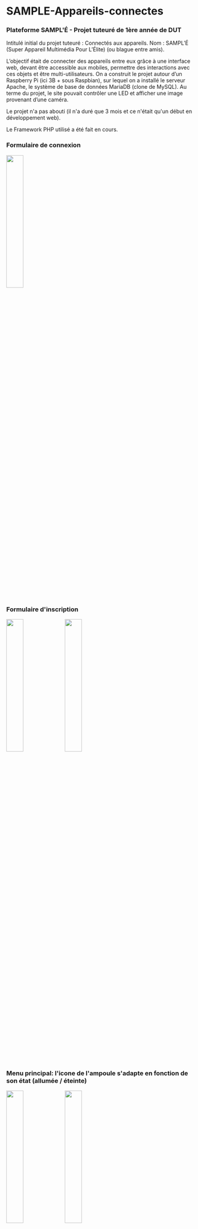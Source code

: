 # SAMPLE-Appareils-connectes
### Plateforme SAMPL'É - Projet tuteuré de 1ère année de DUT

Intitulé initial du projet tuteuré : Connectés aux appareils.
Nom : SAMPL’É (Super Appareil Multimédia Pour L’Élite) (ou blague entre amis).

L’objectif était de connecter des appareils entre eux grâce à une interface web, devant être accessible aux mobiles, permettre des interactions avec ces objets et être multi-utilisateurs. 
On a construit le projet autour d’un Raspberry Pi (ici 3B + sous Raspbian), sur lequel on a installé le serveur Apache, le système de base de données MariaDB (clone de MySQL).
Au terme du projet, le site pouvait contrôler une LED et afficher une image provenant d’une caméra.

Le projet n'a pas abouti (il n'a duré que 3 mois et ce n'était qu'un début en développement web).

Le Framework PHP utilisé a été fait en cours.

### Formulaire de connexion
<div>
  <img src="https://raw.githubusercontent.com/corentin703/SAMPLE-Appareils-connectes/master/ReadMe/Login.jpg" width=30%"/>
</div>

### Formulaire d'inscription                                                                                                             
<div>                                                                                                                      
  <img src="https://raw.githubusercontent.com/corentin703/SAMPLE-Appareils-connectes/master/ReadMe/SignUp1.jpg" width=30%"/> 
  <img src="https://raw.githubusercontent.com/corentin703/SAMPLE-Appareils-connectes/master/ReadMe/SignUp2.jpg" width=30%"/>
</div>

### Menu principal: l'icone de l'ampoule s'adapte en fonction de son état (allumée / éteinte)
<div>
  <img src="https://raw.githubusercontent.com/corentin703/SAMPLE-Appareils-connectes/master/ReadMe/MainMenu-LightOn.jpg" width=30%"/>
  <img src="https://raw.githubusercontent.com/corentin703/SAMPLE-Appareils-connectes/master/ReadMe/MainMenu-LightOff.jpg" width=30%"/>
</div>

### Modèle relationel de la base de données
<br/>
<img src="https://raw.githubusercontent.com/corentin703/SAMPLE-Appareils-connectes/master/ReadMe/DB.jpg" width=100%"/>
<br/>

### Projet fait par : 
- [Rémy CRESPE](https://github.com/LamiRemy)
- [Mickaël DAUPHIN](https://github.com/mickou43)
- [Julie TROUCHKINE](https://github.com/Lyawii)
- [Corentin VÉROT](https://github.com/corentin703)
